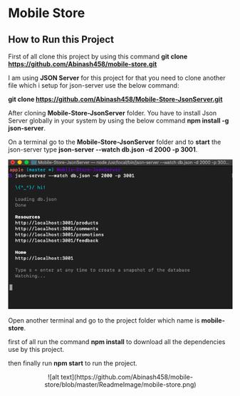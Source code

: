 # Mobile Store

## How to Run this Project

First of all clone this project by using this command 
**git clone https://github.com/Abinash458/mobile-store.git**

I am using **JSON Server** for this project for that you need to clone another file which i setup for json-server use the below command:

**git clone https://github.com/Abinash458/Mobile-Store-JsonServer.git**

After cloning **Mobile-Store-JsonServer** folder.
You have to install Json Server globally in your system by using the below command
**npm install -g json-server**.

On a terminal go to the **Mobile-Store-JsonServer** folder and to **start** the json-server type
**json-server --watch db.json -d 2000 -p 3001**.

![alt text](https://github.com/Abinash458/mobile-store/blob/master/ReadmeImage/json-server.png)

Open another terminal and go to the project folder which name is **mobile-store**.

first of all run the command **npm install** to download all the dependencies use by this project.

then finally run **npm start** to run the project.

<div align="center">
![alt text](https://github.com/Abinash458/mobile-store/blob/master/ReadmeImage/mobile-store.png)
</div>